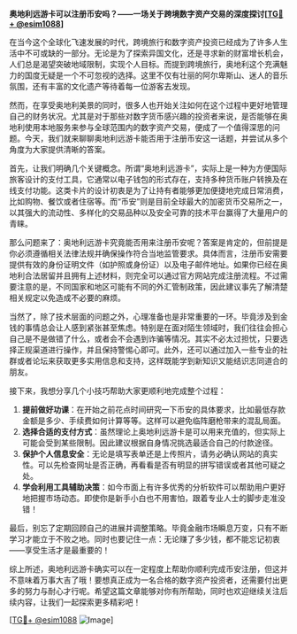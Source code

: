 **奥地利远游卡可以注册币安吗？——一场关于跨境数字资产交易的深度探讨[[TG💪+ @esim1088](https://t.me/s/esim1088)]**

在当今这个全球化飞速发展的时代，跨境旅行和数字资产投资已经成为了许多人生活中不可或缺的一部分。无论是为了探索异国文化，还是寻求新的财富增长机会，人们总是渴望突破地域限制，实现个人目标。而提到跨境旅行，奥地利这个充满魅力的国度无疑是一个不可忽视的选择。这里不仅有壮丽的阿尔卑斯山、迷人的音乐氛围，还有丰富的文化遗产等待着每一位游客去发现。

然而，在享受奥地利美景的同时，很多人也开始关注如何在这个过程中更好地管理自己的财务状况。尤其是对于那些对数字货币感兴趣的投资者来说，是否能够在奥地利使用本地服务来参与全球范围内的数字资产交易，便成了一个值得深思的问题。今天，我们就来聊聊奥地利远游卡能否用于注册币安这一话题，并尝试从多个角度为大家提供清晰的答案。

首先，让我们明确几个关键概念。所谓“奥地利远游卡”，实际上是一种为方便国际旅客设计的支付工具，它通常以电子钱包的形式存在，支持多种货币账户转换及在线支付功能。这类卡片的设计初衷是为了让持有者能够更加便捷地完成日常消费，比如购物、餐饮或者住宿等。而“币安”则是目前全球最大的加密货币交易所之一，以其强大的流动性、多样化的交易品种以及安全可靠的技术平台赢得了大量用户的青睐。

那么问题来了：奥地利远游卡究竟能否用来注册币安呢？答案是肯定的，但前提是你必须遵循相关法律法规并确保操作符合当地监管要求。具体而言，注册币安需要提供有效的身份证明文件（如护照或身份证）以及电子邮件地址。如果你已经在奥地利合法居留并且拥有上述材料，则完全可以通过官方网站完成注册流程。不过需要注意的是，不同国家和地区可能有不同的外汇管制政策，因此建议事先了解清楚相关规定以免造成不必要的麻烦。

当然了，除了技术层面的问题之外，心理准备也是非常重要的一环。毕竟涉及到金钱的事情总会让人感到紧张甚至焦虑。特别是在面对陌生领域时，我们往往会担心自己是不是做错了什么，或者会不会遇到诈骗等情况。其实不必太过担忧，只要选择正规渠道进行操作，并且保持警惕心即可。此外，还可以通过加入一些专业的社群或者论坛来获取更多实用信息和支持，这样既能学到新知识又能结识志同道合的朋友。

接下来，我想分享几个小技巧帮助大家更顺利地完成整个过程：

1. **提前做好功课**：在开始之前花点时间研究一下币安的具体要求，比如最低存款金额是多少、手续费如何计算等等。这样可以避免临阵磨枪带来的混乱局面。
2. **选择合适的支付方式**：虽然理论上奥地利远游卡是可以用来充值的，但实际上可能会受到某些限制。因此建议根据自身情况挑选最适合自己的付款途径。
3. **保护个人信息安全**：无论是填写表单还是上传照片，请务必确认网站的真实性。可以先检查网址是否正确，再看看是否有明显的拼写错误或者其他可疑之处。
4. **学会利用工具辅助决策**：如今市面上有许多优秀的分析软件可以帮助用户更好地把握市场动态。即使你是新手小白也不用害怕，跟着专业人士的脚步走准没错！

最后，别忘了定期回顾自己的进展并调整策略。毕竟金融市场瞬息万变，只有不断学习才能立于不败之地。同时也要记住一点：无论赚了多少钱，都不能忘记初衷——享受生活才是最重要的！

综上所述，奥地利远游卡确实可以在一定程度上帮助你顺利完成币安注册，但这并不意味着万事大吉了哦！要想真正成为一名合格的数字资产投资者，还需要付出更多的努力与耐心才行呢。希望这篇文章能够对你有所帮助，同时也欢迎继续关注后续内容，让我们一起探索更多精彩吧！

[[TG💪+ @esim1088](https://t.me/s/esim1088) ![Image](https://i.postimg.cc/4NQfJmqS/Snipaste-2025-05-13-00-14-12.png)]